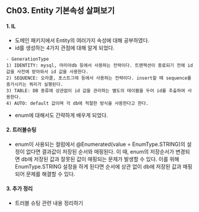 ## Ch03. Entity 기본속성 살펴보기
#### 1. IL
- 도메인 패키지에서 Entity의 여러가지 속성에 대해 공부하였다.
- id를 생성하는 4가지 관점에 대해 알게 되었다.
```
- GenerationType
1) IDENTITY: mysql, 마리아db 등에서 사용하는 전략이다. 트랜잭션이 종료되기 전에 id 값을 사전에 받아와서 id 값을 사용한다.
2) SEQUENCE: 오라클, 포스트그레 등에서 사용하는 전략이다. insert할 때 sequence를 증가시키는 쿼리가 실행된다.
3) TABLE: DB 종류에 상관없이 id 값을 관리하는 별도의 테이블을 두어 id를 추출하여 사용한다.
4) AUTO: default 값이며 각 db에 적절한 방식을 사용한다고 한다.
```
- enum에 대해서도 간략하게 배우게 되었다.
#### 2. 트러블슈팅
- enum이 사용되는 컬럼에서 @Enumerated(value = EnumType.STRING)의 설정이 없다면 결과값이 저장된 순서와 매핑된다.
이 때, enum의 저장순서가 변경되면 db에 저장된 값과 잘못된 값이 매핑되는 문제가 발생할 수 있다.
이를 위해 EnumType.STRING 설정을 하게 된다면 순서에 상관 없이 db에 저장된 값과 매핑되어 문제를 해결할 수 있다.
#### 3. 추가 정리 
- 트러블 슈팅 관련 내용 정리하기
